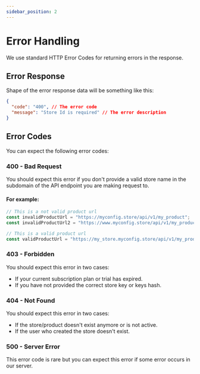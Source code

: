 ```yaml
---
sidebar_position: 2
---
```


# Error Handling

We use standard HTTP Error Codes for returning errors in the response.

## Error Response

Shape of the error response data will be something like this:

```json
{
  "code": "400", // The error code
  "message": "Store Id is required" // The error description
}
```

## Error Codes

You can expect the following error codes:

### 400 - Bad Request

You should expect this error if you don't provide a valid store name in the subdomain of the API endpoint you are making request to.

#### For example:

```js
// This is a not valid product url
const invalidProductUrl = "https://myconfig.store/api/v1/my_product";
const invalidProductUrl2 = "https://www.myconfig.store/api/v1/my_product";

// This is a valid product url
const validProductUrl = "https://my_store.myconfig.store/api/v1/my_product";
```

### 403 - Forbidden

You should expect this error in two cases:

- If your current subscription plan or trial has expired.
- If you have not provided the correct store key or keys hash.

### 404 - Not Found

You should expect this error in two cases:

- If the store/product doesn't exist anymore or is not active.
- If the user who created the store doesn't exist.

### 500 - Server Error

This error code is rare but you can expect this error if some error occurs in our server.
